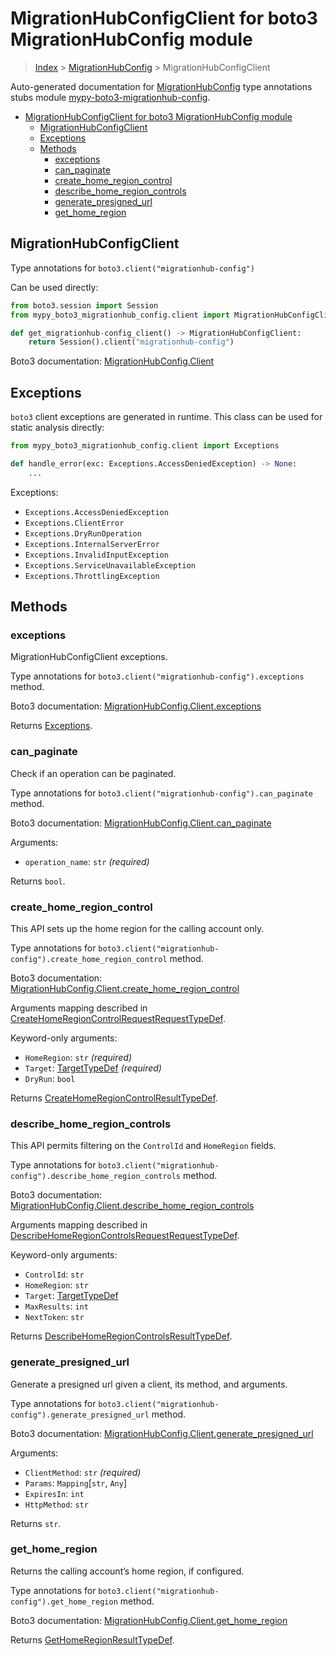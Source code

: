 <a id="migrationhubconfigclient-for-boto3-migrationhubconfig-module"></a>

# MigrationHubConfigClient for boto3 MigrationHubConfig module

> [Index](..) > [MigrationHubConfig](.) > MigrationHubConfigClient

Auto-generated documentation for
[MigrationHubConfig](https://boto3.amazonaws.com/v1/documentation/api/latest/reference/services/migrationhub-config.html#MigrationHubConfig)
type annotations stubs module
[mypy-boto3-migrationhub-config](https://pypi.org/project/mypy-boto3-migrationhub-config/).

- [MigrationHubConfigClient for boto3 MigrationHubConfig module](#migrationhubconfigclient-for-boto3-migrationhubconfig-module)
  - [MigrationHubConfigClient](#migrationhubconfigclient)
  - [Exceptions](#exceptions)
  - [Methods](#methods)
    - [exceptions](#exceptions)
    - [can_paginate](#can_paginate)
    - [create_home_region_control](#create_home_region_control)
    - [describe_home_region_controls](#describe_home_region_controls)
    - [generate_presigned_url](#generate_presigned_url)
    - [get_home_region](#get_home_region)

<a id="migrationhubconfigclient"></a>

## MigrationHubConfigClient

Type annotations for `boto3.client("migrationhub-config")`

Can be used directly:

```python
from boto3.session import Session
from mypy_boto3_migrationhub_config.client import MigrationHubConfigClient

def get_migrationhub-config_client() -> MigrationHubConfigClient:
    return Session().client("migrationhub-config")
```

Boto3 documentation:
[MigrationHubConfig.Client](https://boto3.amazonaws.com/v1/documentation/api/latest/reference/services/migrationhub-config.html#MigrationHubConfig.Client)

<a id="exceptions"></a>

## Exceptions

`boto3` client exceptions are generated in runtime. This class can be used for
static analysis directly:

```python
from mypy_boto3_migrationhub_config.client import Exceptions

def handle_error(exc: Exceptions.AccessDeniedException) -> None:
    ...
```

Exceptions:

- `Exceptions.AccessDeniedException`
- `Exceptions.ClientError`
- `Exceptions.DryRunOperation`
- `Exceptions.InternalServerError`
- `Exceptions.InvalidInputException`
- `Exceptions.ServiceUnavailableException`
- `Exceptions.ThrottlingException`

<a id="methods"></a>

## Methods

<a id="exceptions"></a>

### exceptions

MigrationHubConfigClient exceptions.

Type annotations for `boto3.client("migrationhub-config").exceptions` method.

Boto3 documentation:
[MigrationHubConfig.Client.exceptions](https://boto3.amazonaws.com/v1/documentation/api/latest/reference/services/migrationhub-config.html#MigrationHubConfig.Client.exceptions)

Returns [Exceptions](#exceptions).

<a id="can\_paginate"></a>

### can_paginate

Check if an operation can be paginated.

Type annotations for `boto3.client("migrationhub-config").can_paginate` method.

Boto3 documentation:
[MigrationHubConfig.Client.can_paginate](https://boto3.amazonaws.com/v1/documentation/api/latest/reference/services/migrationhub-config.html#MigrationHubConfig.Client.can_paginate)

Arguments:

- `operation_name`: `str` *(required)*

Returns `bool`.

<a id="create\_home\_region\_control"></a>

### create_home_region_control

This API sets up the home region for the calling account only.

Type annotations for
`boto3.client("migrationhub-config").create_home_region_control` method.

Boto3 documentation:
[MigrationHubConfig.Client.create_home_region_control](https://boto3.amazonaws.com/v1/documentation/api/latest/reference/services/migrationhub-config.html#MigrationHubConfig.Client.create_home_region_control)

Arguments mapping described in
[CreateHomeRegionControlRequestRequestTypeDef](./type_defs.md#createhomeregioncontrolrequestrequesttypedef).

Keyword-only arguments:

- `HomeRegion`: `str` *(required)*
- `Target`: [TargetTypeDef](./type_defs.md#targettypedef) *(required)*
- `DryRun`: `bool`

Returns
[CreateHomeRegionControlResultTypeDef](./type_defs.md#createhomeregioncontrolresulttypedef).

<a id="describe\_home\_region\_controls"></a>

### describe_home_region_controls

This API permits filtering on the `ControlId` and `HomeRegion` fields.

Type annotations for
`boto3.client("migrationhub-config").describe_home_region_controls` method.

Boto3 documentation:
[MigrationHubConfig.Client.describe_home_region_controls](https://boto3.amazonaws.com/v1/documentation/api/latest/reference/services/migrationhub-config.html#MigrationHubConfig.Client.describe_home_region_controls)

Arguments mapping described in
[DescribeHomeRegionControlsRequestRequestTypeDef](./type_defs.md#describehomeregioncontrolsrequestrequesttypedef).

Keyword-only arguments:

- `ControlId`: `str`
- `HomeRegion`: `str`
- `Target`: [TargetTypeDef](./type_defs.md#targettypedef)
- `MaxResults`: `int`
- `NextToken`: `str`

Returns
[DescribeHomeRegionControlsResultTypeDef](./type_defs.md#describehomeregioncontrolsresulttypedef).

<a id="generate\_presigned\_url"></a>

### generate_presigned_url

Generate a presigned url given a client, its method, and arguments.

Type annotations for
`boto3.client("migrationhub-config").generate_presigned_url` method.

Boto3 documentation:
[MigrationHubConfig.Client.generate_presigned_url](https://boto3.amazonaws.com/v1/documentation/api/latest/reference/services/migrationhub-config.html#MigrationHubConfig.Client.generate_presigned_url)

Arguments:

- `ClientMethod`: `str` *(required)*
- `Params`: `Mapping`\[`str`, `Any`\]
- `ExpiresIn`: `int`
- `HttpMethod`: `str`

Returns `str`.

<a id="get\_home\_region"></a>

### get_home_region

Returns the calling account’s home region, if configured.

Type annotations for `boto3.client("migrationhub-config").get_home_region`
method.

Boto3 documentation:
[MigrationHubConfig.Client.get_home_region](https://boto3.amazonaws.com/v1/documentation/api/latest/reference/services/migrationhub-config.html#MigrationHubConfig.Client.get_home_region)

Returns
[GetHomeRegionResultTypeDef](./type_defs.md#gethomeregionresulttypedef).
